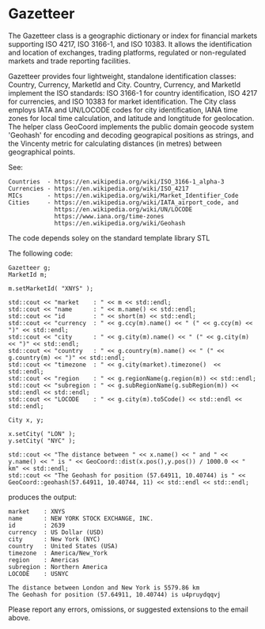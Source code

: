 # Gazetteer

The Gazetteer class is a geographic dictionary or index for financial markets supporting ISO 4217, ISO 3166-1, and ISO 10383.
It allows the identification and location of exchanges, trading platforms, regulated or non-regulated markets and trade reporting facilities. 

Gazetteer provides four lightweight, standalone identification classes: Country, Currency, MarketId and City.
Country, Currency, and MarketId implement the ISO standards: ISO 3166-1 for country identification, ISO 4217 for currencies, and
ISO 10383 for market identification. The City class employs IATA and UN/LOCODE codes for city identification, IANA time zones for local time calculation, 
and latitude and longtitude for geolocation. The helper class GeoCoord implements the public domain geocode system 'Geohash' for encoding and decoding geograpical positions as strings, and the Vincenty metric for calculating distances (in metres) between geographical points.
 
See: 

    Countries  - https://en.wikipedia.org/wiki/ISO_3166-1_alpha-3
    Currencies - https://en.wikipedia.org/wiki/ISO_4217 
    MICs       - https://en.wikipedia.org/wiki/Market_Identifier_Code 
    Cities     - https://en.wikipedia.org/wiki/IATA_airport_code, and
                 https://en.wikipedia.org/wiki/UN/LOCODE 
                 https://www.iana.org/time-zones
                 https://en.wikipedia.org/wiki/Geohash

The code depends soley on the standard template library STL

The following code:

    Gazetteer g;
    MarketId m;
    
    m.setMarketId( "XNYS" ); 

    std::cout << "market    : " << m << std::endl;
    std::cout << "name      : " << m.name() << std::endl;
    std::cout << "id        : " << short(m) << std::endl; 
    std::cout << "currency  : " << g.ccy(m).name() << " (" << g.ccy(m) << ")" << std::endl;
    std::cout << "city      : " << g.city(m).name() << " (" << g.city(m) << ")" << std::endl; 
    std::cout << "country   : " << g.country(m).name() << " (" << g.country(m) << ")" << std::endl;
    std::cout << "timezone  : " << g.city(market).timezone()  << std::endl; 
    std::cout << "region    : " << g.regionName(g.region(m)) << std::endl; 
    std::cout << "subregion : " << g.subRegionName(g.subRegion(m)) << std::endl << std::endl;
    std::cout << "LOCODE    : " << g.city(m).to5Code() << std::endl << std::endl;

    City x, y;

    x.setCity( "LON" );
    y.setCity( "NYC" );

    std::cout << "The distance between " << x.name() << " and " << y.name() << " is " << GeoCoord::dist(x.pos(),y.pos()) / 1000.0 << " km" << std::endl;
    std::cout << "The Geohash for position (57.64911, 10.40744) is " << GeoCoord::geohash(57.64911, 10.40744, 11) << std::endl << std::endl;
    
produces the output:

    market    : XNYS
    name      : NEW YORK STOCK EXCHANGE, INC.
    id        : 2639
    currency  : US Dollar (USD)
    city      : New York (NYC)
    country   : United States (USA)
    timezone  : America/New_York
    region    : Americas
    subregion : Northern America
    LOCODE    : USNYC

    The distance between London and New York is 5579.86 km
    The Geohash for position (57.64911, 10.40744) is u4pruydqqvj 


Please report any errors, omissions, or suggested extensions to the email above.
